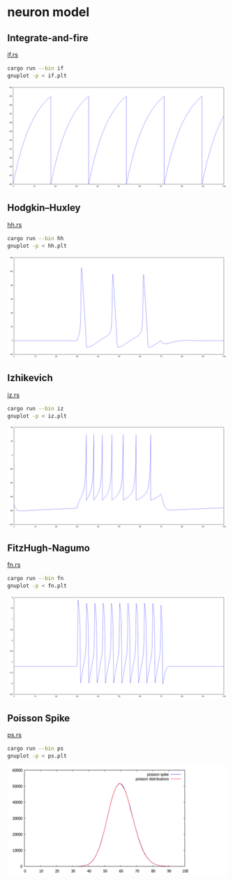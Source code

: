 # neuron model

## Integrate-and-fire
[if.rs](https://github.com/suzusuzu/neuron-model/blob/master/src/bin/if.rs)

```sh
cargo run --bin if
gnuplot -p < if.plt
```

![if](https://raw.githubusercontent.com/suzusuzu/neuron-model/master/if.png)

## Hodgkin–Huxley

[hh.rs](https://github.com/suzusuzu/neuron-model/blob/master/src/bin/hh.rs)

```sh
cargo run --bin hh
gnuplot -p < hh.plt
```

![hh](https://raw.githubusercontent.com/suzusuzu/neuron-model/master/hh.png)

## Izhikevich

[iz.rs](https://github.com/suzusuzu/neuron-model/blob/master/src/bin/iz.rs)

```sh
cargo run --bin iz
gnuplot -p < iz.plt
```

![iz](https://raw.githubusercontent.com/suzusuzu/neuron-model/master/iz.png)

## FitzHugh-Nagumo

[fn.rs](https://github.com/suzusuzu/neuron-model/blob/master/src/bin/fn.rs)

```sh
cargo run --bin fn
gnuplot -p < fn.plt
```

![fn](https://raw.githubusercontent.com/suzusuzu/neuron-model/master/fn.png)

## Poisson Spike

[ps.rs](https://github.com/suzusuzu/neuron-model/blob/master/src/bin/ps.rs)

```sh
cargo run --bin ps
gnuplot -p < ps.plt
```

![fn](https://raw.githubusercontent.com/suzusuzu/neuron-model/master/ps.png)

